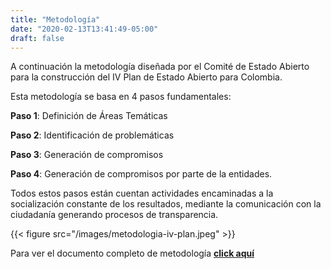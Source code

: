```yaml
---
title: "Metodología"
date: "2020-02-13T13:41:49-05:00"
draft: false
---
```

A continuación la metodología diseñada por el Comité de Estado Abierto para la construcción del IV Plan de Estado Abierto para Colombia.

Esta metodología se basa en 4 pasos fundamentales:

**Paso 1**: Definición de Áreas Temáticas

**Paso 2**: Identificación de problemáticas

**Paso 3**: Generación de compromisos

**Paso 4**: Generación de compromisos por parte de la entidades.

Todos estos pasos están cuentan actividades encaminadas a la socialización constante de los resultados, mediante la comunicación con la ciudadanía generando procesos de transparencia.

{{< figure src="/images/metodologia-iv-plan.jpeg" >}}

Para ver el documento completo de metodología [**click aquí**](/documents/metodologia-aga.pdf)
